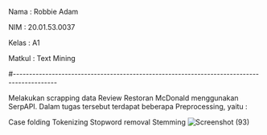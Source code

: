 Nama : Robbie Adam

NIM : 20.01.53.0037

Kelas : A1

Matkul : Text Mining

#-------------------------------------------------------------------------------------------

Melakukan scrapping data Review Restoran McDonald menggunakan SerpAPI. Dalam tugas tersebut terdapat beberapa Preprocessing, yaitu :

Case folding
Tokenizing
Stopword removal
Stemming
![Screenshot (93)](https://user-images.githubusercontent.com/104274288/194743235-db96e2dd-112a-4e04-8748-2dd9080c8565.png)
